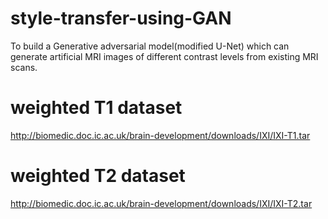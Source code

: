 # style-transfer-using-GAN
To build a Generative adversarial model(modified U-Net) which can generate artificial MRI images of different contrast levels from existing MRI scans.

# weighted T1 dataset
http://biomedic.doc.ic.ac.uk/brain-development/downloads/IXI/IXI-T1.tar
# weighted T2 dataset
http://biomedic.doc.ic.ac.uk/brain-development/downloads/IXI/IXI-T2.tar

